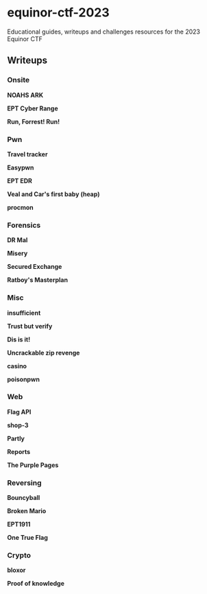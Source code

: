 
# equinor-ctf-2023
Educational guides, writeups and challenges resources for the 2023 Equinor CTF

## Writeups

### Onsite
  
**NOAHS ARK**  
  
**EPT Cyber Range**  
  
**Run, Forrest! Run!**  
### Pwn
  
**Travel tracker**  
  
**Easypwn**  
  
**EPT EDR**  
  
**Veal and Car's first baby (heap)**  
  
**procmon**  
### Forensics
  
**DR Mal**  
  
**Misery**  
  
**Secured Exchange**  
  
**Ratboy's Masterplan**  
### Misc
  
**insufficient**  
  
**Trust but verify**  
  
**Dis is it!**  
  
**Uncrackable zip revenge**  
  
**casino**  
  
**poisonpwn**  
### Web
  
**Flag API**  
  
**shop-3**  
  
**Partly**  
  
**Reports**  
  
**The Purple Pages**  
### Reversing
  
**Bouncyball**  
  
**Broken Mario**  
  
**EPT1911**  
  
**One True Flag**  
### Crypto
  
**bloxor**  
  
**Proof of knowledge**  
